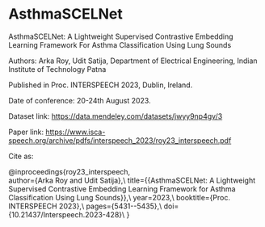 # AsthmaSCELNet
AsthmaSCELNet: A Lightweight Supervised Contrastive Embedding Learning Framework For Asthma Classification Using Lung Sounds

Authors: Arka Roy, Udit Satija, Department of Electrical Engineering, Indian Institute of Technology Patna

Published in Proc. INTERSPEECH 2023, Dublin, Ireland.

Date of conference: 20-24th August 2023.

Dataset link: https://data.mendeley.com/datasets/jwyy9np4gv/3

Paper link: https://www.isca-speech.org/archive/pdfs/interspeech_2023/roy23_interspeech.pdf

Cite as:

@inproceedings{roy23_interspeech,\
  author={Arka Roy and Udit Satija},\\
  title={{AsthmaSCELNet: A Lightweight Supervised Contrastive Embedding Learning Framework for Asthma Classification Using Lung Sounds}},\\
  year=2023,\\
  booktitle={Proc. INTERSPEECH 2023},\\
  pages={5431--5435},\\
  doi={10.21437/Interspeech.2023-428}\\
}
